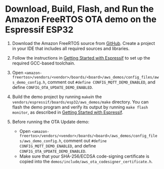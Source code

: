 # Download, Build, Flash, and Run the Amazon FreeRTOS OTA demo on the Espressif ESP32<a name="download-ota-esp"></a>

1. Download the Amazon FreeRTOS source from [GitHub](https://github.com/aws/amazon-freertos)\. Create a project in your IDE that includes all required sources and libraries\.

1. Follow the instructions in [Getting Started with Espressif](https://docs.aws.amazon.com/freertos/latest/userguide/getting_started_espressif.html) to set up the required GCC\-based toolchain\.

1.  Open `<amazon-freertos>/vendors/<vendor>/boards/<board>/aws_demos/config_files/aws_demo_config.h`, comment out `#define CONFIG_MQTT_DEMO_ENABLED`, and define `CONFIG_OTA_UPDATE_DEMO_ENABLED`\.

1. Build the demo project by running `make`in the `vendors/espressif/boards/esp32/aws_demos/make` directory\. You can flash the demo program and verify its output by running `make flash monitor`, as described in [Getting Started with Espressif](https://docs.aws.amazon.com/freertos/latest/userguide/getting_started_espressif.html)\.

1. Before running the OTA Update demo:
   +  Open `<amazon-freertos>/vendors/<vendor>/boards/<board>/aws_demos/config_files/aws_demo_config.h`, comment out `#define CONFIG_MQTT_DEMO_ENABLED`, and define `CONFIG_OTA_UPDATE_DEMO_ENABLED`\.
   + Make sure that your SHA\-256/ECDSA code\-signing certificate is copied into the `demos/include/aws_ota_codesigner_certificate.h`\.